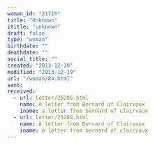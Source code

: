 ```yaml
---
woman_id: "21716"
title: "Unknown"
ititle: "unknown"
draft: false
type: "woman"
birthdate: ""
deathdate: ""
social_title: ""
created: "2013-12-19"
modified: "2013-12-19"
url: "/woman/84.html"
sent:
received:
  - url: letter/25286.html
    name: A letter from Bernard of Clairvaux
    iname: a letter from bernard of clairvaux
  - url: letter/25288.html
    name: A letter from Bernard of Clairvaux
    iname: a letter from bernard of clairvaux
---
```

